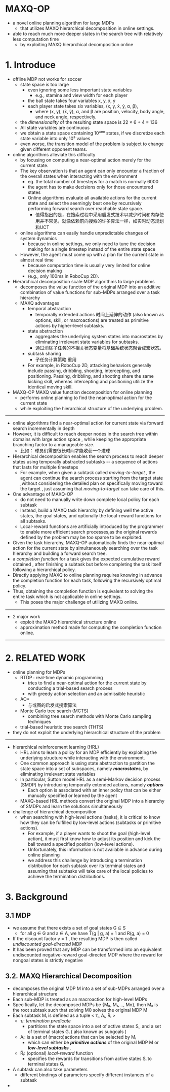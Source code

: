 
# MAXQ-OP

 - a novel online planning algorithm for large MDPs
    - that utilizes MAXQ hierarchical decomposition in online settings.
 - able to reach much more deeper states in the search tree with relatively less computation time
    - by exploiting MAXQ hierarchical decomposition online

# 1. Introduce 

 - offline MDP not works for soccer 
    - state space is too large
        - even ignoring some less important state variables  
            - e.g., stamina and view width for each player
        - the ball state takes four variables x, y, ẋ, ẏ
        - each player state takes six variables, (x, y, ẋ, ẏ, α, β), 
            - where (x, y), (ẋ, ẏ), α, and β are position, velocity, body angle, and neck angle, respectively. 
    - the *dimensionality* of the resulting state space is 22 × 6 + 4 = 136
    - All state variables are continuous
    - we obtain a state space containing 10⁴⁰⁸ states, if we discretize each state variable into only 10³ values
    - even worse, the transition model of the problem is subject to change given different opponent teams. 
 - online algorithms alleviate this difficulty
    - by focusing on computing a near-optimal action merely for the current state. 
    - The key observation is that an agent can only encounter a fraction of the overall states when interacting with the environment
        - eg. the total number of timesteps for a match is normally 6000
        - the agent has to make decisions only for those encountered states
        - Online algorithms evaluate all available actions for the current state and select the seemingly best one by recursively performing forward search over reachable state space.
            - 值得指出的是，在搜索过程中采用启发式技术以减少时间和内存使用并不常见，就像依赖前向搜索的许多算法一样，如实时动态规划和UCT
    - online algorithms can easily handle unpredictable changes of system dynamics
        - because in online settings, we only need to tune the decision making for a single timestep instead of the entire state space
    - However, the agent must come up with a plan for the current state in almost real time 
        - because computation time is usually very limited for online decision making 
        - (e.g., only 100ms in RoboCup 2D). 
 - Hierarchical decomposition scale MDP algorithms to large problems
    - decomposes the value function of the original MDP into an additive combination of value functions for sub-MDPs arranged over a task hierarchy
    - MAXQ advantages
        - temporal abstraction
            - temporally extended actions 时间上延伸的动作 (also known as options, skill, or macroactions) are treated as primitive actions by higher-level subtasks. 
        - state abstraction
            - aggregates the underlying system states into macrostates by eliminating irrelevant state variables for subtasks. 
            - 通过消除子任务的不相关状态变量将基础系统状态聚合成宏状态。
        - subtask sharing
            - 子任务计算策略 重用
        - For example, in RoboCup 2D, attacking behaviors generally include passing, dribbling, shooting, intercepting, and positioning. Passing, dribbling, and shooting share the same kicking skill, whereas intercepting and positioning utilize the identical moving skill. 
 - MAXQ-OP MAXQ value function decomposition for online planning
    - performs online planning to find the near-optimal action for the current state
    - while exploiting the hierarchical structure of the underlying problem. 

---

 - online algorithms find a near-optimal action for current state via forward search incrementally in depth
 - However, it is difficult to reach deeper nodes in the search tree within domains with large action space , while keeping the appropriate branching factor to a manageable size.  
    - 比如： 球员们需要很长时间才能收获一个进球
 - Hierarchical decomposition enables the search process to reach deeper states using temporally abstracted subtasks -- a sequence of actions that lasts for multiple timesteps
    - For example, when given a subtask called *moving-to-target* , the agent can continue the search process starting from the target state ,without considering the detailed plan on specifically moving toward the target , just assuming that *moving-to-target* can take care of this.
 - One advantage of MAXQ-OP 
    -  do not need to manually write down complete local policy for each subtask 
    - Instead, build a MAXQ task hierarchy by defining well the active states, the goal states, and optionally the local-reward functions for all subtasks.
    - Local-reward functions are artificially introduced by the programmer to enable more efficient search processes,as the original rewards defined by the problem
    may be too sparse to be exploited.
 - Given the task hierarchy, MAXQ-OP automatically finds the near-optimal action for the current state by simultaneously searching over the task hierarchy and building a forward search tree.
 - a *completion function* for a task gives the expected cumulative reward obtained , after finishing a subtask but before completing the task itself following a hierarchical policy.
 - Directly applying MAXQ to online planning requires knowing in advance the completion function for each task, following the recursively optimal policy.
 - Thus, obtaining the completion function is equivalent to solving the entire task which is not applicable in online settings.
    - This poses the major challenge of utilizing MAXQ online.

--- 

 - 2 major work
    - exploit the MAXQ hierarchical structure online
    - approximation method made for computing the completion function online.

---

# 2. RELATED WORK

 - online planning for MDPs
    - RTDP : real-time dynamic programming
        - tries to find a near-optimal action for the current state by conducting a trial-based search process
        - with greedy action selection and an admissible heuristic
    - AO\*
        - 与或图的启发式搜索算法
    - Monte Carlo tree search (MCTS)
        - combining tree search methods with Monte Carlo sampling techniques
    -  trial-based heuristic tree search (THTS)
 - they do not exploit the underlying hierarchical structure of the problem

---

 -  hierarchical reinforcement learning (HRL)
    - HRL aims to learn a policy for an MDP efficiently by exploiting the underlying structure while interacting with the environment.
    - One common approach is using state abstraction to partition the state space into a set of subspaces, namely ***macrostates***, by eliminating irrelevant state variables
    - In particular, Sutton model HRL as a semi-Markov decision process (SMDP) by introducing temporally extended actions, namely ***options***
        - Each option is associated with an inner policy that can be either manually specified or learned by the agent
    - MAXQ-based HRL methods convert the original MDP into a hierarchy of SMDPs and learn the solutions simultaneously 
 - challenge of hierarchical decomposition
    - when searching with high-level actions (tasks), it is critical to know how they can be fulfilled by low-level actions (subtasks or primitive actions).
        - For example, if a player wants to shoot the goal (high-level action), it must first know how to adjust its position and kick the ball toward a specified position (low-level actions).  
        - Unfortunately, this information is not available in advance during online planning
        - we address this challenge by introducing a termination distribution for each subtask over its terminal states and assuming that subtasks will take care of the local policies to achieve the termination distributions. 


# 3. Background

## 3.1 MDP

 - we assume that there exists a set of goal states G ⊆ S
    - for all g ∈ G and a ∈ A, we have T(g | g, a) = 1 and R(g, a) = 0
 - If the discount factor γ = 1 , the resulting MDP is then called *undiscounted goal-directed* MDP
 - It has been proved that any MDP can be transformed into an equivalent undiscounted negative-reward goal-directed MDP where the reward for nongoal states is strictly negative

## 3.2. MAXQ Hierarchical Decomposition

 - decomposes the original MDP M into a set of sub-MDPs arranged over a hierarchical structure
 - Each sub-MDP is treated as an macroaction for high-level MDPs
 - Specifically, let the decomposed MDPs be {M₀, M₁,..., Mn}, then M₀ is the root subtask such that solving M0 solves the original MDP M
 - Each subtask Mᵢ is defined as a tuple < τᵢ, Aᵢ, R̃ᵢ >
    - τᵢ: *termination predicate*  
        - partitions the state space into a set of active states Sᵢ, and a set of terminal states Gᵢ ( also known as subgoals )
    - Aᵢ: is a set of (macro)actions that can be selected by Mᵢ 
        - which can either be ***primitive actions*** of the original MDP M or ***low-level subtasks***  .
    - R̃ᵢ: (optional) *local-reward* function
        - specifies the rewards for transitions from active states Sᵢ to terminal states Gᵢ
 - A subtask can also take parameters
    -  different bindings of parameters specify different instances of a subtask
 - 












